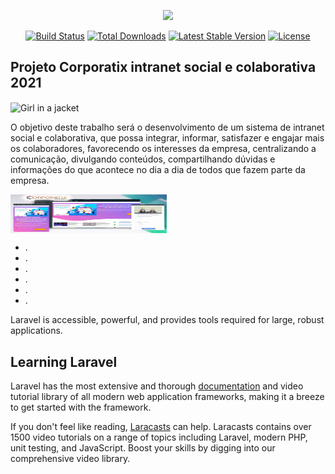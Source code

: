 <p align="center"><img src="https://res.cloudinary.com/dtfbvvkyp/image/upload/v1566331377/laravel-logolockup-cmyk-red.svg" width="400"></p>

<p align="center">
<a href="https://travis-ci.org/laravel/framework"><img src="https://travis-ci.org/laravel/framework.svg" alt="Build Status"></a>
<a href="https://packagist.org/packages/laravel/framework"><img src="https://poser.pugx.org/laravel/framework/d/total.svg" alt="Total Downloads"></a>
<a href="https://packagist.org/packages/laravel/framework"><img src="https://poser.pugx.org/laravel/framework/v/stable.svg" alt="Latest Stable Version"></a>
<a href="https://packagist.org/packages/laravel/framework"><img src="https://poser.pugx.org/laravel/framework/license.svg" alt="License"></a>
</p>

## Projeto Corporatix intranet social e colaborativa 2021

<img align="center" src="https://corporatix.com.br/logo/img/logo250x62.png" alt="Girl in a jacket" width="250" height="62">

O objetivo deste trabalho será o desenvolvimento de um sistema de intranet social e colaborativa, que possa integrar, informar, satisfazer e engajar mais os colaboradores, favorecendo os interesses da empresa, centralizando a comunicação, divulgando conteúdos, compartilhando dúvidas e informações do que acontece no dia a dia de todos que fazem parte da empresa.

<img align="center" src="bg.jpg" alt="corporatix banner" width="250" height="62">

- [](#).
- [](#).
- [](#).
- [](#).
- [](#).
- [](#).

Laravel is accessible, powerful, and provides tools required for large, robust applications.

## Learning Laravel

Laravel has the most extensive and thorough [documentation](https://laravel.com/docs) and video tutorial library of all modern web application frameworks, making it a breeze to get started with the framework.

If you don't feel like reading, [Laracasts](https://laracasts.com) can help. Laracasts contains over 1500 video tutorials on a range of topics including Laravel, modern PHP, unit testing, and JavaScript. Boost your skills by digging into our comprehensive video library.

